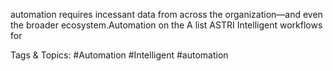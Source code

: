 automation requires incessant data from across the 
organization—and even the broader ecosystem.Automation 
on the A list
ASTRI
Intelligent workflows for 

   Tags & Topics:
   #Automation
   #Intelligent
   #automation